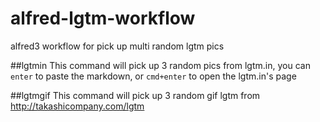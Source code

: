 # alfred-lgtm-workflow
alfred3 workflow for pick up multi random lgtm pics

##lgtmin
This command will pick up 3 random pics from lgtm.in, you can `enter` to paste the markdown, or `cmd+enter` to open the lgtm.in's page

##lgtmgif
This command will pick up 3 random gif lgtm from http://takashicompany.com/lgtm
